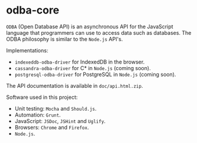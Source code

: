 # odba-core

`ODBA` (Open Database API) is an asynchronous API for the JavaScript language
that programmers can use to access data such as databases.
The ODBA philosophy is similar to the `Node.js` API's.

Implementations:

  - `indexeddb-odba-driver` for IndexedDB in the browser.
  - `cassandra-odba-driver` for C* in `Node.js` (coming soon).
  - `postgresql-odba-driver` for PostgreSQL in `Node.js` (coming soon).

The API documentation is available in `doc/api.html.zip`.

Software used in this project:

  - Unit testing: `Mocha` and `Should.js`.
  - Automation: `Grunt`.
  - JavaScript: `JSDoc`, `JSHint` and `Uglify`.
  - Browsers: `Chrome` and `Firefox`.
  - `Node.js`.